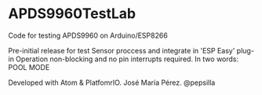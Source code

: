 # APDS9960TestLab
Code for testing APDS9960 on Arduino/ESP8266

Pre-initial release for test Sensor proccess and integrate in 'ESP Easy' plug-in
Operation non-blocking and no pin interrupts required.
In two words: POOL MODE

 Developed with Atom & PlatfomrIO.
 José María Pérez. @pepsilla
